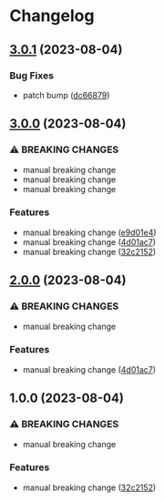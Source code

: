 # Changelog

## [3.0.1](https://github.com/devdoshi/test-release-please/compare/v3.0.0...v3.0.1) (2023-08-04)


### Bug Fixes

* patch bump ([dc66879](https://github.com/devdoshi/test-release-please/commit/dc66879a2d2283a13162ded9d57df62dbc1be48c))

## [3.0.0](https://github.com/devdoshi/test-release-please/compare/v2.0.0...v3.0.0) (2023-08-04)


### ⚠ BREAKING CHANGES

* manual breaking change
* manual breaking change
* manual breaking change

### Features

* manual breaking change ([e9d01e4](https://github.com/devdoshi/test-release-please/commit/e9d01e454feb8b43ce3dc8aa24dbc54ebbfd820c))
* manual breaking change ([4d01ac7](https://github.com/devdoshi/test-release-please/commit/4d01ac73dffdf1c0c3d9ef41b12ea843b5475aa0))
* manual breaking change ([32c2152](https://github.com/devdoshi/test-release-please/commit/32c215252149e81a3c411d0a16a7898fcf3272ab))

## [2.0.0](https://github.com/devdoshi/test-release-please/compare/v1.0.0...v2.0.0) (2023-08-04)


### ⚠ BREAKING CHANGES

* manual breaking change

### Features

* manual breaking change ([4d01ac7](https://github.com/devdoshi/test-release-please/commit/4d01ac73dffdf1c0c3d9ef41b12ea843b5475aa0))

## 1.0.0 (2023-08-04)


### ⚠ BREAKING CHANGES

* manual breaking change

### Features

* manual breaking change ([32c2152](https://github.com/devdoshi/test-release-please/commit/32c215252149e81a3c411d0a16a7898fcf3272ab))
